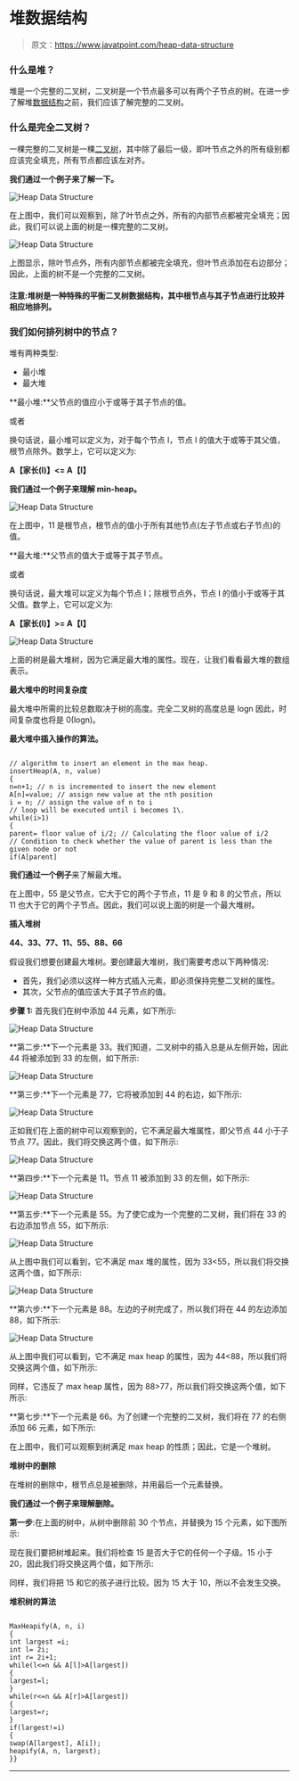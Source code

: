 # 堆数据结构

> 原文：<https://www.javatpoint.com/heap-data-structure>

### 什么是堆？

堆是一个完整的二叉树，二叉树是一个节点最多可以有两个子节点的树。在进一步了解堆[数据结构](https://www.javatpoint.com/data-structure-tutorial)之前，我们应该了解完整的二叉树。

### 什么是完全二叉树？

一棵完整的二叉树是一棵[二叉树](https://www.javatpoint.com/binary-tree)，其中除了最后一级，即叶节点之外的所有级别都应该完全填充，所有节点都应该左对齐。

**我们通过一个例子来了解一下。**

![Heap Data Structure](img/8be235b4c33afa6e3447adad23b73a6e.png)

在上图中，我们可以观察到，除了叶节点之外，所有的内部节点都被完全填充；因此，我们可以说上面的树是一棵完整的二叉树。

![Heap Data Structure](img/41b138cba28a6d5da1164c6a038f0baa.png)

上图显示，除叶节点外，所有内部节点都被完全填充，但叶节点添加在右边部分；因此，上面的树不是一个完整的二叉树。

#### 注意:堆树是一种特殊的平衡二叉树数据结构，其中根节点与其子节点进行比较并相应地排列。

### 我们如何排列树中的节点？

堆有两种类型:

*   最小堆
*   最大堆

**最小堆:**父节点的值应小于或等于其子节点的值。

或者

换句话说，最小堆可以定义为，对于每个节点 I，节点 I 的值大于或等于其父值，根节点除外。数学上，它可以定义为:

**A【家长(I)】<= A【I】**

**我们通过一个例子来理解 min-heap。**

![Heap Data Structure](img/ee5fc0bb1005370abcdf7109f34b1163.png)

在上图中，11 是根节点，根节点的值小于所有其他节点(左子节点或右子节点)的值。

**最大堆:**父节点的值大于或等于其子节点。

或者

换句话说，最大堆可以定义为每个节点 I；除根节点外，节点 I 的值小于或等于其父值。数学上，它可以定义为:

**A【家长(I)】>= A【I】**

![Heap Data Structure](img/0c74774d0d5a035f5dc33d8c11a7293d.png)

上面的树是最大堆树，因为它满足最大堆的属性。现在，让我们看看最大堆的数组表示。

**最大堆中的时间复杂度**

最大堆中所需的比较总数取决于树的高度。完全二叉树的高度总是 logn 因此，时间复杂度也将是 0(logn)。

**最大堆中插入操作的算法。**

```

// algorithm to insert an element in the max heap.
insertHeap(A, n, value)
{
n=n+1; // n is incremented to insert the new element
A[n]=value; // assign new value at the nth position
i = n; // assign the value of n to i
// loop will be executed until i becomes 1\. 
while(i>1) 
{
parent= floor value of i/2; // Calculating the floor value of i/2
// Condition to check whether the value of parent is less than the given node or not 
if(A[parent]
```

**我们通过一个例子**来了解最大堆。

在上图中，55 是父节点，它大于它的两个子节点，11 是 9 和 8 的父节点，所以 11 也大于它的两个子节点。因此，我们可以说上面的树是一个最大堆树。

**插入堆树**

**44、33、77、11、55、88、66**

假设我们想要创建最大堆树。要创建最大堆树，我们需要考虑以下两种情况:

*   首先，我们必须以这样一种方式插入元素，即必须保持完整二叉树的属性。
*   其次，父节点的值应该大于其子节点的值。

**步骤 1:** 首先我们在树中添加 44 元素，如下所示:

![Heap Data Structure](img/4c96b8f605004eee0f6cafefc39df8b7.png)

**第二步:**下一个元素是 33。我们知道，二叉树中的插入总是从左侧开始，因此 44 将被添加到 33 的左侧，如下所示:

![Heap Data Structure](img/5bd714b940a44f10d60b7453b4c966ee.png)

**第三步:**下一个元素是 77，它将被添加到 44 的右边，如下所示:

![Heap Data Structure](img/dcfc4e0815b8d334f655fa44708fd841.png)

正如我们在上面的树中可以观察到的，它不满足最大堆属性，即父节点 44 小于子节点 77。因此，我们将交换这两个值，如下所示:

![Heap Data Structure](img/ad1b4670b5705a71943a93081048ad1b.png)

**第四步:**下一个元素是 11。节点 11 被添加到 33 的左侧，如下所示:

![Heap Data Structure](img/4103f09ea47304e1ca69897e5f1e55ce.png)

**第五步:**下一个元素是 55。为了使它成为一个完整的二叉树，我们将在 33 的右边添加节点 55，如下所示:

![Heap Data Structure](img/5049de49312a63284deacdcae9733994.png)

从上图中我们可以看到，它不满足 max 堆的属性，因为 33<55，所以我们将交换这两个值，如下所示:

![Heap Data Structure](img/0d2b22d88ded9ffbbc4799dfd5097635.png)

**第六步:**下一个元素是 88。左边的子树完成了，所以我们将在 44 的左边添加 88，如下所示:

![Heap Data Structure](img/8f7d6f7a50de3fad7a268f29ba3ca51a.png)

从上图中我们可以看到，它不满足 max heap 的属性，因为 44<88，所以我们将交换这两个值，如下所示:

同样，它违反了 max heap 属性，因为 88>77，所以我们将交换这两个值，如下所示:

**第七步:**下一个元素是 66。为了创建一个完整的二叉树，我们将在 77 的右侧添加 66 元素，如下所示:

在上图中，我们可以观察到树满足 max heap 的性质；因此，它是一个堆树。

**堆树中的删除**

在堆树的删除中，根节点总是被删除，并用最后一个元素替换。

**我们通过一个例子来理解删除。**

**第一步**:在上面的树中，从树中删除前 30 个节点，并替换为 15 个元素，如下图所示:

现在我们要把树堆起来。我们将检查 15 是否大于它的任何一个子级。15 小于 20，因此我们将交换这两个值，如下所示:

同样，我们将把 15 和它的孩子进行比较。因为 15 大于 10，所以不会发生交换。

**堆积树的算法**

```

MaxHeapify(A, n, i)
{
int largest =i;
int l= 2i;
int r= 2i+1;
while(l<=n && A[l]>A[largest])
{
largest=l;
}
while(r<=n && A[r]>A[largest])
{
largest=r;
} 
if(largest!=i)
{
swap(A[largest], A[i]);
heapify(A, n, largest);
}}

```

* * *